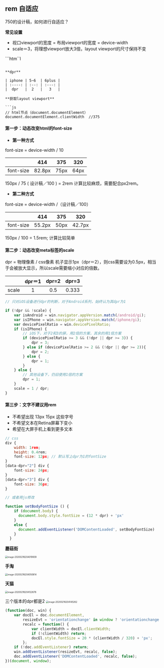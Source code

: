 ## rem 自适应

750的设计稿，如何进行自适应？

**常见设置**

- 视口viewport的宽度 = 布局viewport的宽度 = device-width
- scale＝3，将理想viewport放大3倍，layout viewport的尺寸保持不变 

```htm``l
<meta id="viewport" name="viewport" content="width=device-width; initial-scale=1.0; maximum-scale=1; user-scalable=no;">
```

**dpr**

| iphone | 5~6  | 6plus |
| :----: | :--: | :---: |
|  dpr   |  2   |   3   |

**获取layout viewport**

```js
// html节点（document.documentElement）
document.documentElement.clientWidth  //375
```

#### 第一步：动态改变html的font-size

- **第一种方式**

font-size = device-width / 10

|           |  414   | 375  | 320  |
| :-------: | :----: | :--: | :--: |
| font-size | 82.8px | 75px | 64px |

150px / 75 ( 设计稿／100 ) = 2rem
计算比较麻烦，需要配合px2rem。

- **第二种方式**

font-size = device-width /（设计稿／100）

|           |  414   | 375  |  320   |
| :-------: | :----: | :--: | :----: |
| font-size | 55.2px | 50px | 42.7px |

150px / 100 = 1.5rem; 计算比较简单

#### 第二步：动态改变meta标签的scale

dpr = 物理像素 / css像素
机子显示1px（dpr＝2），则css需要设为0.5px，相当于会被放大显示，所以scale需要缩小对应的倍数。

|       | dpr＝1 | dpr=2 | dpr=3 |
| :---: | :----: | :---: | :---: |
| scale |   1    |  0.5  | 0.333 |

```js
// 只对iOS设备进行dpr的判断，对于Android系列，始终认为其dpr为1

if (!dpr && !scale) {
    var isAndroid = win.navigator.appVersion.match(/android/gi);
    var isIPhone = win.navigator.appVersion.match(/iphone/gi);
    var devicePixelRatio = win.devicePixelRatio;
    if (isIPhone) {
        // iOS下，对于2和3的屏，用2倍的方案，其余的用1倍方案
        if (devicePixelRatio >= 3 && (!dpr || dpr >= 3)) {                
            dpr = 3;
        } else if (devicePixelRatio >= 2 && (!dpr || dpr >= 2)){
            dpr = 2;
        } else {
            dpr = 1;
        }
    } else {
        // 其他设备下，仍旧使用1倍的方案
        dpr = 1;
    }
    scale = 1 / dpr;
}
```

#### 第三步：文字不建议用rem

- 不希望出现 13px 15px 这些字号
- 不希望文本在Retina屏幕下变小
- 希望在大屏手机上看到更多文本

```js
// css
div {
    width: 1rem; 
    height: 0.4rem;
    font-size: 12px; // 默认写上dpr为1的fontSize
}
[data-dpr="2"] div {
    font-size: 24px;
}
[data-dpr="3"] div {
    font-size: 36px;
}

// 或者用js修改

function setBodyFontSize () {
    if (document.body) {
      document.body.style.fontSize = (12 * dpr) + 'px'
    }
    else {
      document.addEventListener('DOMContentLoaded', setBodyFontSize)
    }
  }
```

**蘑菇街**

<img src="assets/image-20200216204019939.png" alt="image-20200216204019939" style="zoom:50%;" />

**手淘**

<img src="assets/image-20200216204050614.png" alt="image-20200216204050614" style="zoom:50%;" />

**天猫**

<img src="assets/image-20200216204122676.png" alt="image-20200216204122676" style="zoom:50%;" />

三个版本的dpr都是2
<img src="assets/image-20200216204145262.png" alt="image-20200216204145262" style="zoom:50%;" />


``` js
(function(doc, win) {
    var docEl = doc.documentElement,
        resizeEvt = 'orientationchange' in window ? 'orientationchange' : 'resize',
        recalc = function() {
            var clientWidth = docEl.clientWidth;
            if (!clientWidth) return;
            docEl.style.fontSize = 20 * (clientWidth / 320) + 'px';
        };
    if (!doc.addEventListener) return;
    win.addEventListener(resizeEvt, recalc, false);
    doc.addEventListener('DOMContentLoaded', recalc, false);
})(document, window);
```

